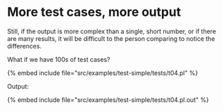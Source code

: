 # More test cases, more output


Still, if the output is more complex than a single, short number,
or if there are many results, it will be difficult
to the person comparing to notice the differences.

What if we have 100s of test cases?


{% embed include file="src/examples/test-simple/tests/t04.pl" %}

Output:

{% embed include file="src/examples/test-simple/tests/t04.pl.out" %}




